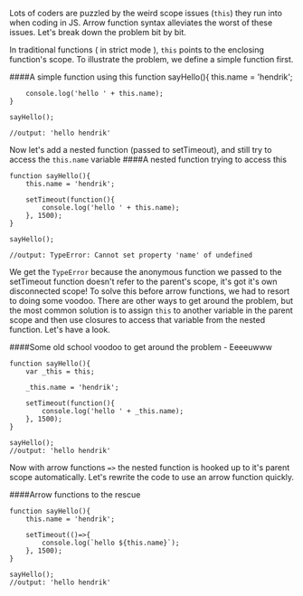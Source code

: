 Lots of coders are puzzled by the weird scope issues (`this`) they run into when coding in JS. Arrow function syntax alleviates the worst of these issues. Let's break down the problem bit by bit. 

In traditional functions ( in strict mode ), `this` points to the enclosing function's scope. To illustrate the problem, we define a simple function first. 

####A simple function using this
	function sayHello(){
		this.name = 'hendrik';
		
		console.log('hello ' + this.name);
	}

	sayHello();

	//output: 'hello hendrik'

Now let's add a nested function (passed to setTimeout), and still try to access the `this.name` variable
####A nested function trying to access this

	function sayHello(){
		this.name = 'hendrik';
		
		setTimeout(function(){
			console.log('hello ' + this.name);
		}, 1500);
	}

	sayHello();

	//output: TypeError: Cannot set property 'name' of undefined

We get the `TypeError` because the anonymous function we passed to the setTimeout function doesn't refer to the parent's scope, it's got it's own disconnected scope! To solve this before arrow functions, we had to resort to doing some voodoo. There are other ways to get around the problem, but the most common solution is to assign `this` to another variable in the parent scope and then use closures to access that variable from the nested function. Let's have a look. 

####Some old school voodoo to get around the problem - Eeeeuwww

	function sayHello(){
		var _this = this;
		
		_this.name = 'hendrik';
		
		setTimeout(function(){
			console.log('hello ' + _this.name);
		}, 1500);
	}

	sayHello();
	//output: 'hello hendrik'

Now with arrow functions `=>` the nested function is hooked up to it's parent scope automatically. Let's rewrite the code to use an arrow function quickly. 

####Arrow functions to the rescue

	function sayHello(){
		this.name = 'hendrik';
		
		setTimeout(()=>{
			console.log(`hello ${this.name}`);
		}, 1500);
	}

	sayHello();
	//output: 'hello hendrik'
